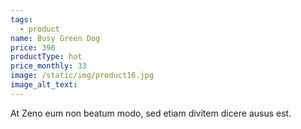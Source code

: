 ```yaml
---
tags:
  - product
name: Busy Green Dog
price: 396
productType: hot
price_monthly: 33
image: /static/img/product16.jpg
image_alt_text:
---
```

At Zeno eum non beatum modo, sed etiam divitem dicere ausus est.
